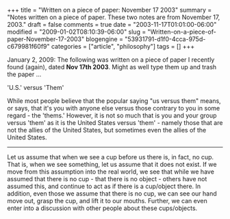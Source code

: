 +++
title = "Written on a piece of paper: November 17 2003"
summary = "Notes written on a piece of paper. These two notes are from November 17, 2003."
draft = false
comments = true
date = "2003-11-17T01:01:00-06:00"
modified = "2009-01-02T08:10:39-06:00"
slug = "Written-on-a-piece-of-paper-November-17-2003"
blogengine = "53931791-d1f0-4cca-975d-c679981f60f9"
categories = ["article", "philosophy"]
tags = []
+++

<div class="note">
<p>
January 2, 2009: The following was written on a piece of paper I recently found (again), dated <strong>Nov 17th 2003</strong>. Might as well type them up and trash the paper ...
</p>
</div>
<p>
&#39;U.S.&#39; versus &#39;Them&#39;
</p>
<p>
While most people believe that the popular saying &quot;us versus them&quot; means, or says, that it&#39;s you with anyone else versus those contrary to you in some regard - the &#39;thems.&#39; However, it is not so much that is you and your group versus &#39;them&#39; as it is the United States versus &#39;them&#39; - namely those that are not the allies of the United States, but sometimes even the allies of the United States.
</p>
<hr />
<p>
Let us assume that when we see a cup before us there is, in fact, no cup. That is, when we see something, let us assume that it does not exist. If we move from this assumption into the real world, we see that while we have assumed that there is no cup - that there is no object - others have not assumed this, and continue to act as if there is a cup/object there. In addition, even those we assume that there is no cup, we can see our hand move out, grasp the cup, and lift it to our mouths. Further, we can even enter into a discussion with other people about these cups/objects. 
</p>

